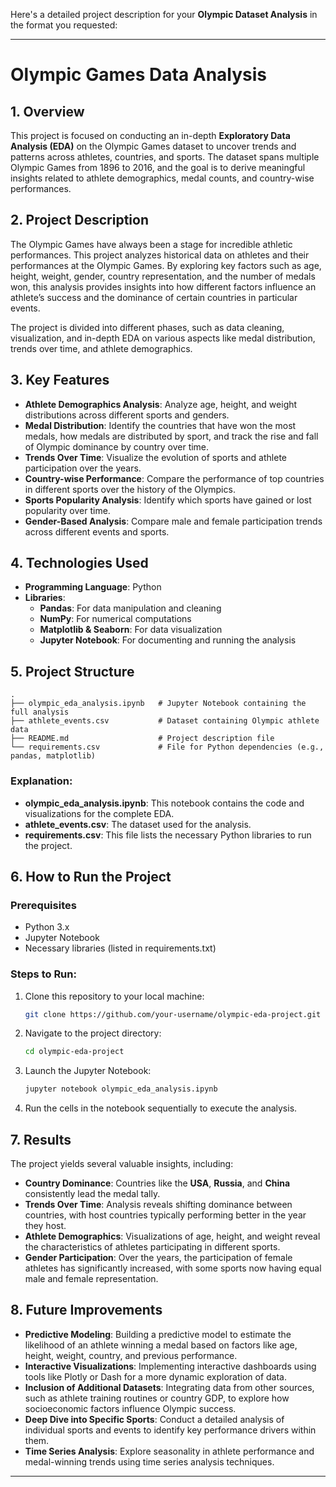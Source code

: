 Here's a detailed project description for your **Olympic Dataset Analysis** in the format you requested:

---

# Olympic Games Data Analysis

## 1. Overview

This project is focused on conducting an in-depth **Exploratory Data Analysis (EDA)** on the Olympic Games dataset to uncover trends and patterns across athletes, countries, and sports. The dataset spans multiple Olympic Games from 1896 to 2016, and the goal is to derive meaningful insights related to athlete demographics, medal counts, and country-wise performances.

## 2. Project Description

The Olympic Games have always been a stage for incredible athletic performances. This project analyzes historical data on athletes and their performances at the Olympic Games. By exploring key factors such as age, height, weight, gender, country representation, and the number of medals won, this analysis provides insights into how different factors influence an athlete’s success and the dominance of certain countries in particular events.

The project is divided into different phases, such as data cleaning, visualization, and in-depth EDA on various aspects like medal distribution, trends over time, and athlete demographics.

## 3. Key Features

- **Athlete Demographics Analysis**: Analyze age, height, and weight distributions across different sports and genders.
- **Medal Distribution**: Identify the countries that have won the most medals, how medals are distributed by sport, and track the rise and fall of Olympic dominance by country over time.
- **Trends Over Time**: Visualize the evolution of sports and athlete participation over the years.
- **Country-wise Performance**: Compare the performance of top countries in different sports over the history of the Olympics.
- **Sports Popularity Analysis**: Identify which sports have gained or lost popularity over time.
- **Gender-Based Analysis**: Compare male and female participation trends across different events and sports.

## 4. Technologies Used

- **Programming Language**: Python
- **Libraries**:
  - **Pandas**: For data manipulation and cleaning
  - **NumPy**: For numerical computations
  - **Matplotlib & Seaborn**: For data visualization
  - **Jupyter Notebook**: For documenting and running the analysis

## 5. Project Structure

```plaintext
.
├── olympic_eda_analysis.ipynb   # Jupyter Notebook containing the full analysis
├── athlete_events.csv           # Dataset containing Olympic athlete data
├── README.md                    # Project description file
└── requirements.csv             # File for Python dependencies (e.g., pandas, matplotlib)
```

### Explanation:
- **olympic_eda_analysis.ipynb**: This notebook contains the code and visualizations for the complete EDA.
- **athlete_events.csv**: The dataset used for the analysis.
- **requirements.csv**: This file lists the necessary Python libraries to run the project.

## 6. How to Run the Project

### Prerequisites

- Python 3.x
- Jupyter Notebook
- Necessary libraries (listed in requirements.txt)

### Steps to Run:

1. Clone this repository to your local machine:
   ```bash
   git clone https://github.com/your-username/olympic-eda-project.git
   ```

2. Navigate to the project directory:
   ```bash
   cd olympic-eda-project
   ```
3. Launch the Jupyter Notebook:
   ```bash
   jupyter notebook olympic_eda_analysis.ipynb
   ```

4. Run the cells in the notebook sequentially to execute the analysis.

## 7. Results

The project yields several valuable insights, including:

- **Country Dominance**: Countries like the **USA**, **Russia**, and **China** consistently lead the medal tally.
- **Trends Over Time**: Analysis reveals shifting dominance between countries, with host countries typically performing better in the year they host.
- **Athlete Demographics**: Visualizations of age, height, and weight reveal the characteristics of athletes participating in different sports.
- **Gender Participation**: Over the years, the participation of female athletes has significantly increased, with some sports now having equal male and female representation.

## 8. Future Improvements

- **Predictive Modeling**: Building a predictive model to estimate the likelihood of an athlete winning a medal based on factors like age, height, weight, country, and previous performance.
- **Interactive Visualizations**: Implementing interactive dashboards using tools like Plotly or Dash for a more dynamic exploration of data.
- **Inclusion of Additional Datasets**: Integrating data from other sources, such as athlete training routines or country GDP, to explore how socioeconomic factors influence Olympic success.
- **Deep Dive into Specific Sports**: Conduct a detailed analysis of individual sports and events to identify key performance drivers within them.
- **Time Series Analysis**: Explore seasonality in athlete performance and medal-winning trends using time series analysis techniques.

---

